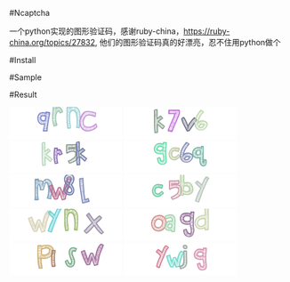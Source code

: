 #Ncaptcha

一个python实现的图形验证码，感谢ruby-china，https://ruby-china.org/topics/27832, 他们的图形验证码真的好漂亮，忍不住用python做个

#Install



#Sample


#Result

![](https://github.com/Cicero-Zhao/Ncaptcha/blob/master/test/test_out/img0.png?raw=true)
![](https://github.com/Cicero-Zhao/Ncaptcha/blob/master/test/test_out/img1.png?raw=true)
![](https://github.com/Cicero-Zhao/Ncaptcha/blob/master/test/test_out/img2.png?raw=true)
![](https://github.com/Cicero-Zhao/Ncaptcha/blob/master/test/test_out/img3.png?raw=true)
![](https://github.com/Cicero-Zhao/Ncaptcha/blob/master/test/test_out/img4.png?raw=true)
![](https://github.com/Cicero-Zhao/Ncaptcha/blob/master/test/test_out/img5.png?raw=true)
![](https://github.com/Cicero-Zhao/Ncaptcha/blob/master/test/test_out/img6.png?raw=true)
![](https://github.com/Cicero-Zhao/Ncaptcha/blob/master/test/test_out/img7.png?raw=true)
![](https://github.com/Cicero-Zhao/Ncaptcha/blob/master/test/test_out/img8.png?raw=true)
![](https://github.com/Cicero-Zhao/Ncaptcha/blob/master/test/test_out/img9.png?raw=true)
